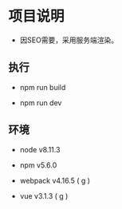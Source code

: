 # 项目说明

- 因SEO需要，采用服务端渲染。

## 执行

- npm run build

- npm run dev

## 环境

- node v8.11.3

- npm v5.6.0

- webpack v4.16.5 ( g )

- vue v3.1.3 ( g )